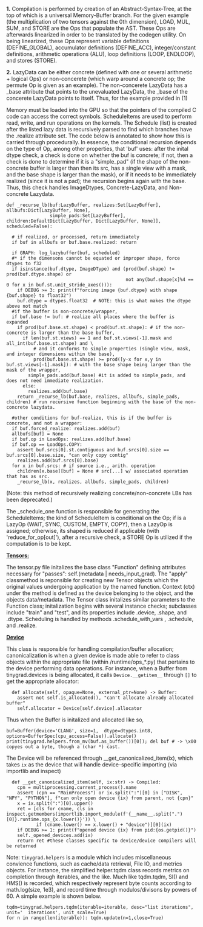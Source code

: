 **1.**
Compilation is performed by creation of an Abstract-Syntax-Tree, at the top of which is a universal Memory-Buffer branch. For the given example (the multiplication of two tensors against the 0th dimension), LOAD, MUL, SUM, and STORE are the Ops that populate the AST. These Ops are afterwards linearized in order to be translated by the codegen utility. On being linearized, these Ops represent variable definitions (DEFINE\_GLOBAL), accumulator definitions (DEFINE\_ACC), integer/constant definitions, arithmetic operations (ALU), loop definitions (LOOP, ENDLOOP), and stores (STORE).  

**2.**
LazyData can be either concrete (defined with one or several arithmetic + logical Ops) or non-concerete (which warp around a concrete op; the permute Op is given as an example). The non-concerete LazyData has a \_base attribute that points to the unevaluated LazyData, the \_base of the concerete LazyData points to itself. Thus, for the example provided in (1)
	
Memory must be loaded into the GPU so that the pointers of the compiled C code can access the correct symbols. ScheduleItems are used to perform read, write, and run operations on the 
kernels. The Schedule (list) is created after the listed lazy data is recursively parsed to find which branches have the .realize attribute set. The code below is annotated to show how 
this is carried through procedurally. In essence, the conditional recursion depends on the type of Op, among other properties, that 'buf' uses: after the inital dtype check, a check
is done on whether the buf is concrete; if not, then a check is done to determine if it is a "simple\_pad" (if the shape of the non-concrete buffer is larger than then its src, has a single
view with a mask, and the base shape is larger than the mask), or if it needs to be immediately realized (since it is not a pad); the recursion begins again with the base. Thus, this check handles ImageDtypes, Concrete-LazyData, and Non-concrete Lazydata.


```
def _recurse_lb(buf:LazyBuffer, realizes:Set[LazyBuffer], allbufs:Dict[LazyBuffer, None],
                simple_pads:Set[LazyBuffer], children:DefaultDict[LazyBuffer, Dict[LazyBuffer, None]], scheduled=False):

  # if realized, or processed, return immediately
  if buf in allbufs or buf.base.realized: return

  if GRAPH: log_lazybuffer(buf, scheduled)
  #* if the dimensons cannot be equated or improper shape, force dtypes to f32
  if isinstance(buf.dtype, ImageDType) and (prod(buf.shape) != prod(buf.dtype.shape) or
                                            not any(buf.shape[x]%4 == 0 for x in buf.st.unit_stride_axes())):
    if DEBUG >= 3: print(f"forcing image {buf.dtype} with shape {buf.shape} to float32")
    buf.dtype = dtypes.float32  # NOTE: this is what makes the dtype above not match
  #if the buffer is non-concrete/wrapper,
  if buf.base != buf: # realize all places where the buffer is expanded
    if prod(buf.base.st.shape) < prod(buf.st.shape): # if the non-concrete is larger than the base buffer,
      if len(buf.st.views) == 1 and buf.st.views[-1].mask and all_int(buf.base.st.shape) and \ 
		  # and it conforms to simple properties (single view, mask, and integer dimensions within the base),
          prod(buf.base.st.shape) >= prod([y-x for x,y in buf.st.views[-1].mask]): # with the base shape being larger than the mask of the wrapper,
        simple_pads.add(buf.base) #it is added to simple_pads, and does not need immediate realization.
      else:
        realizes.add(buf.base)
    return _recurse_lb(buf.base, realizes, allbufs, simple_pads, children) # run recursive function beginning with the base of the non-concrete lazydata.

  #other conditions for buf-realize, this is if the buffer is concrete, and not a wrapper:
  if buf.forced_realize: realizes.add(buf)
  allbufs[buf] = None
  if buf.op in LoadOps: realizes.add(buf.base)
  if buf.op == LoadOps.COPY:
    assert buf.srcs[0].st.contiguous and buf.srcs[0].size == buf.srcs[0].base.size, "can only copy contig"
    realizes.add(buf.srcs[0].base)
  for x in buf.srcs: # if source i.e., arith. operation
    children[x.base][buf] = None # src[...] w/ associated operation that has as src.
    _recurse_lb(x, realizes, allbufs, simple_pads, children) 
```

(Note: this method of recursively realizing concrete/non-concrete LBs has been deprecated.)  

The \_schedule\_one function is responsible for generating the ScheduleItems; the kind of ScheduleItem is conditional on the Op; if is a LazyOp (WAIT, SYNC, CUSTOM, EMPTY, COPY), then a LazyOp is assigned;
otherwise, its shaped is reduced if applicable (with 'reduce\_for\_op[out]'), after a recursive check, a STORE Op is utilized if the computation is to be kept.


**<ins>Tensors:</ins>**

The tensor.py file initalizes the base class "Function" defining attributes necessary for "passes": self.(metadata |  needs\_input\_grad).
	The "apply" classmethod is reponsible for creating new Tensor objects which the original values undergoing application by 
	the named function. Context (ctx) under the method is defined as the device belonging to the object, and the objects data/metadata.
The Tensor class initalizes similar parameters to the Function class; initalization begins with several instance checks; subclasses include "train" and "test", and
	its properties include .device, .shape, and .dtype. Scheduling is handled by methods .schedule\_with\_vars , .schedule, and .realize.

**<ins>Device</ins>**

This class is responsible for handling compilation/buffer allocation; canonicalization is when a given device is made able to refer to class objects within the appropriate file (within /runtime/ops_*.py) that pertains to the device performing data operations. For instance, when a Buffer from tinygrad.devices is being allocated, it calls `Device.__getitem__` through `[]` to get the appropriate allocator:  
```
  def allocate(self, opaque=None, external_ptr=None) -> Buffer:
    assert not self.is_allocated(), "can't allocate already allocated buffer"
    self.allocator = Device[self.device].allocator
```

Thus when the Buffer is initalized and allocated like so,   
```
buf=Buffer(device='CLANG', size=1,  dtype=dtypes.int8, options=BufferSpec(cpu_access=False)).allocate()
print(tinygrad.helpers.from_mv(buf.as_buffer())[0]); del buf # -> \x00 copyes out a byte, though a (char *) cast.
```

The Device will be referenced through __get_canonicalized_item(ix), which takes `ix` as the device that will handle device-specific importing (via importlib and inspect)
```
  def __get_canonicalized_item(self, ix:str) -> Compiled:
    cpn = multiprocessing.current_process().name
    assert (cpn == "MainProcess") or ix.split(":")[0] in ["DISK", "NPY", "PYTHON"], f"can only open device {ix} from parent, not {cpn}"
    x = ix.split(":")[0].upper()
    ret = [cls for cname, cls in inspect.getmembers(importlib.import_module(f'{__name__.split(".")[0]}.runtime.ops_{x.lower()}')) \
           if (cname.lower() == x.lower() + "device")][0](ix)
    if DEBUG >= 1: print(f"opened device {ix} from pid:{os.getpid()}")
    self._opened_devices.add(ix)
    return ret #these classes specific to device/device compilers will be returned
```

Note: `tinygrad.helpers` is a module which includes miscellaneous convience functions, such as cache/data retrieval, File IO, and metrics objects. For instance, the simplified 
helper.tqdm class records metrics on completion through iterables, and the like. Much like tqdm.tqdm, SI() and HMS() is recorded, which respectively represent byte counts according to
math.log(size, 1e3), and record time through modulos/divisons by powers of 60. A simple example is shown below.

```
tqdm=tinygrad.helpers.tqdm(iterable=iterable, desc="list iterations", unit='  iterations', unit_scale=True)
for n in range(len(iterable)): tqdm.update(n=1,close=True)
```

















